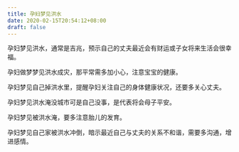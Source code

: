 ```yaml
---
title: 孕妇梦见洪水
date: 2020-02-15T20:54:12+08:00
draft: false
---
```


孕妇梦见洪水，通常是吉兆，预示自己的丈夫最近会有财运或子女将来生活会很幸福。<br>

孕妇做梦梦见洪水成灾，那平常需多加小心，注意宝宝的健康。<br>

孕妇梦见自己掉洪水里，提醒孕妇关注自己的身体健康状况，还要多关心丈夫。<br>

孕妇梦见洪水淹没城市可是自己没事，是代表将会母子平安。<br>

孕妇梦见被洪水淹，要多注意胎儿的发育。<br>

孕妇梦见自己家被洪水冲倒，暗示最近自己与丈夫的关系不和谐，需要多沟通，增进感情。<br>
